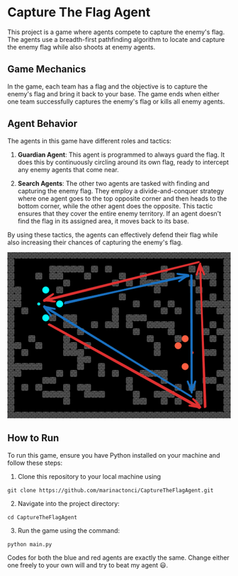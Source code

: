 # Capture The Flag Agent

This project is a game where agents compete to capture the enemy's flag. The agents use a breadth-first pathfinding algorithm to locate and capture the enemy flag while also shoots at enemy agents.

## Game Mechanics

In the game, each team has a flag and the objective is to capture the enemy's flag and bring it back to your base. The game ends when either one team successfully captures the enemy's flag or kills all enemy agents.

## Agent Behavior

The agents in this game have different roles and tactics:

1. **Guardian Agent**: This agent is programmed to always guard the flag. It does this by continuously circling around its own flag, ready to intercept any enemy agents that come near.

2. **Search Agents**: The other two agents are tasked with finding and capturing the enemy flag. They employ a divide-and-conquer strategy where one agent goes to the top opposite corner and then heads to the bottom corner, while the other agent does the opposite. This tactic ensures that they cover the entire enemy territory. If an agent doesn't find the flag in its assigned area, it moves back to its base.

By using these tactics, the agents can effectively defend their flag while also increasing their chances of capturing the enemy's flag.

![Agent behavior](screenshot.png)

## How to Run

To run this game, ensure you have Python installed on your machine and follow these steps:

1. Clone this repository to your local machine using

```
git clone https://github.com/marinactonci/CaptureTheFlagAgent.git
```

2. Navigate into the project directory:

```
cd CaptureTheFlagAgent
```

3. Run the game using the command:

```
python main.py
```

Codes for both the blue and red agents are exactly the same. Change either one freely to your own will and try to beat my agent 😃. 
